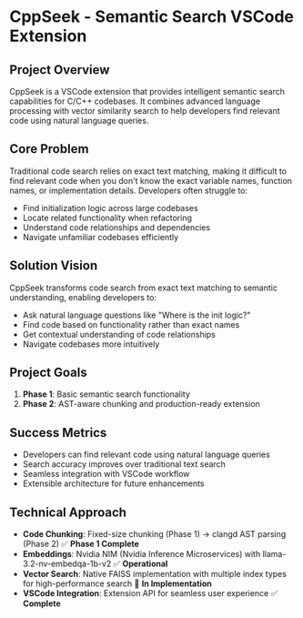 # CppSeek - Semantic Search VSCode Extension

## Project Overview
CppSeek is a VSCode extension that provides intelligent semantic search capabilities for C/C++ codebases. It combines advanced language processing with vector similarity search to help developers find relevant code using natural language queries.

## Core Problem
Traditional code search relies on exact text matching, making it difficult to find relevant code when you don't know the exact variable names, function names, or implementation details. Developers often struggle to:
- Find initialization logic across large codebases
- Locate related functionality when refactoring
- Understand code relationships and dependencies
- Navigate unfamiliar codebases efficiently

## Solution Vision
CppSeek transforms code search from exact text matching to semantic understanding, enabling developers to:
- Ask natural language questions like "Where is the init logic?"
- Find code based on functionality rather than exact names
- Get contextual understanding of code relationships
- Navigate codebases more intuitively

## Project Goals
1. **Phase 1**: Basic semantic search functionality
2. **Phase 2**: AST-aware chunking and production-ready extension

## Success Metrics
- Developers can find relevant code using natural language queries
- Search accuracy improves over traditional text search
- Seamless integration with VSCode workflow
- Extensible architecture for future enhancements

## Technical Approach
- **Code Chunking**: Fixed-size chunking (Phase 1) → clangd AST parsing (Phase 2) ✅ **Phase 1 Complete**
- **Embeddings**: Nvidia NIM (Nvidia Inference Microservices) with llama-3.2-nv-embedqa-1b-v2 ✅ **Operational**
- **Vector Search**: Native FAISS implementation with multiple index types for high-performance search 🔄 **In Implementation**
- **VSCode Integration**: Extension API for seamless user experience ✅ **Complete** 